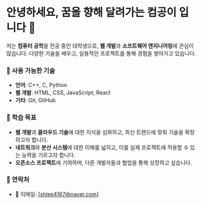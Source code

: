 # 안녕하세요, 꿈을 향해 달려가는 컴공이 입니다 👋

저는 **컴퓨터 공학**을 전공 중인 대학생으로, **웹 개발**과 **소프트웨어 엔지니어링**에 관심이 많습니다. 다양한 기술을 배우고, 실용적인 프로젝트를 통해 경험을 쌓아가고 있습니다.

### 🔧 사용 가능한 기술
- **언어**: C++, C, Python
- **웹 개발**: HTML, CSS, JavaScript, React
- **기타**: Git, GitHub

### 🌱 학습 목표
- **웹 개발**과 **클라우드 기술**에 대한 지식을 심화하고, 최신 트렌드에 맞춰 기술을 확장하고자 합니다.
- **네트워크**와 **분산 시스템**에 대한 이해를 넓히고, 이를 실제 프로젝트에 적용할 수 있는 능력을 기르고자 합니다.
- **오픈소스 프로젝트**에 기여하며, 다른 개발자들과 협업을 통해 성장하고 싶습니다.

### 💬 연락처
- 📧 이메일: [shlee4167@naver.com]
